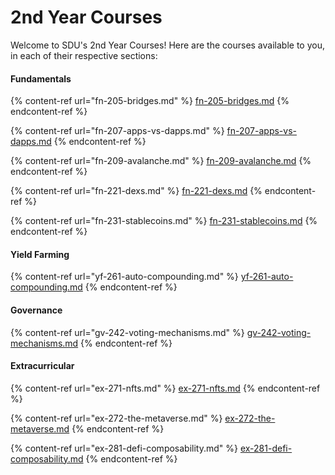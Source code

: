 # 2nd Year Courses

Welcome to SDU's 2nd Year Courses! Here are the courses available to you, in each of their respective sections:

#### Fundamentals

{% content-ref url="fn-205-bridges.md" %}
[fn-205-bridges.md](fn-205-bridges.md)
{% endcontent-ref %}

{% content-ref url="fn-207-apps-vs-dapps.md" %}
[fn-207-apps-vs-dapps.md](fn-207-apps-vs-dapps.md)
{% endcontent-ref %}

{% content-ref url="fn-209-avalanche.md" %}
[fn-209-avalanche.md](fn-209-avalanche.md)
{% endcontent-ref %}

{% content-ref url="fn-221-dexs.md" %}
[fn-221-dexs.md](fn-221-dexs.md)
{% endcontent-ref %}

{% content-ref url="fn-231-stablecoins.md" %}
[fn-231-stablecoins.md](fn-231-stablecoins.md)
{% endcontent-ref %}

#### Yield Farming

{% content-ref url="yf-261-auto-compounding.md" %}
[yf-261-auto-compounding.md](yf-261-auto-compounding.md)
{% endcontent-ref %}

#### Governance

{% content-ref url="gv-242-voting-mechanisms.md" %}
[gv-242-voting-mechanisms.md](gv-242-voting-mechanisms.md)
{% endcontent-ref %}

#### Extracurricular

{% content-ref url="ex-271-nfts.md" %}
[ex-271-nfts.md](ex-271-nfts.md)
{% endcontent-ref %}

{% content-ref url="ex-272-the-metaverse.md" %}
[ex-272-the-metaverse.md](ex-272-the-metaverse.md)
{% endcontent-ref %}

{% content-ref url="ex-281-defi-composability.md" %}
[ex-281-defi-composability.md](ex-281-defi-composability.md)
{% endcontent-ref %}
